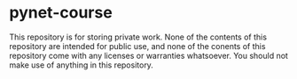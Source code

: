 # pynet-course

This repository is for storing private work. None of the contents of this repository are intended for public use, and none of the conents of this repository come with any licenses or warranties whatsoever. You should not make use of anything in this repository.
